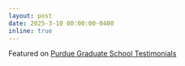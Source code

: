 ```yaml
---
layout: post
date: 2025-3-10 00:00:00-0400
inline: true
---
```


Featured on [Purdue Graduate School Testimonials](https://engineering.purdue.edu/Engr/Academics/Graduate/testimonials/students/akshita-kamsali)
